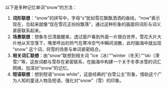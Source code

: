 以下是多种记忆单词“snow”的方法：
1. **词形联想**：“snow”的拼写中，字母“s”犹如雪花飘飘洒洒的曲线，“now”表示现在，合起来就像“现在雪花正纷纷飘落”，通过这种形象的画面将词形与词义紧密联系起来。
2. **场景联想**：想象冬日清晨醒来，透过窗户看到外面一片银白世界，雪花大片大片地从天空落下，嘴里呼出的热气在寒冷空气中瞬间消散，此时脑海中就出现 “snow” 这个词，将雪的场景与单词紧密结合。
3. **相关词汇联想**：由“snow”联想到相关词 “ice（冰）”“winter（冬天）”“ski（滑雪）”等，这些词都与雪存在紧密联系，在脑海中构建一个关于冬季冰雪的词汇网络，加深对“snow”的记忆。
4. **短语联想**：想到短语“snow white”，这是经典的“白雪公主”形象，借助这个广为人知的童话人物及短语，强化对“snow”（雪）的印象。 